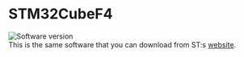 # STM32CubeF4

![Software version](https://img.shields.io/badge/Version-1.24-green.svg)  
This is the same software that you can download from ST:s [website][downloadlink].


[downloadlink]:https://www.st.com/en/embedded-software/stm32cubef4.html
